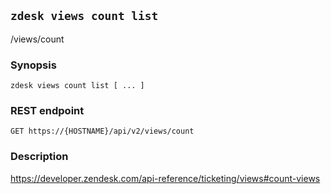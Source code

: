 ## `zdesk views count list`

/views/count

### Synopsis

    zdesk views count list [ ... ]

### REST endpoint

    GET https://{HOSTNAME}/api/v2/views/count

### Description

https://developer.zendesk.com/api-reference/ticketing/views#count-views

